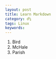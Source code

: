 ```yaml
---
layout: post
title: Learn Markdown
category: ժ¼
tags: Linux
keywords: 
---
```


1.  Bird
2.  McHale
3.  Parish

